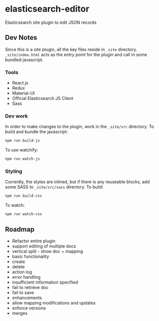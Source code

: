 # elasticsearch-editor
Elasticsearch site plugin to edit JSON records

## Dev Notes

Since this is a site plugin, all the key files reside in `_site` directory.  `_site/index.html` acts as the entry point for the plugin and call in some bundled javascript.

### Tools

* React.js
* Redux
* Material-UI
* Official Elasticsearch JS Client
* Sass

### Dev work

In order to make changes to the plugin, work in the `_site/src` directory.  To build and bundle the javascript:

```bash
npm run build-js
```

To use watchify:

```bash
npm run watch-js
```

### Styling

Currently, the styles are inlined, but if there is any reuseable blocks, add some SASS to `_site/src/sass` directory.  To build:

```bash
npm run build-css
```

To watch:

```bash
npm run watch-css
```

## Roadmap

* Refactor entire plugin
 * support editing of multiple docs
 * vertical split - show doc + mapping
* basic functionality
 * create
 * delete
 * action log
 * error handling
  * insufficient information specified
  * fail to retrieve doc
  * fail to save
* enhancements
 * allow mapping modifications and updates
 * enforce versions
 * merges

